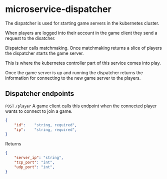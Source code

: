 # microservice-dispatcher
The dispatcher is used for starting game servers in the kubernetes cluster.

When players are logged into their account in the game client they send a request to the disatcher.

Dispatcher calls matchmaking. Once matchmaking returns a slice of players the dispatcher starts the game server.

This is where the kubernetes controller part of this service comes into play.

Once the game server is up and running the dispatcher returns the information for connecting to the new game server to the players.

## Dispatcher endpoints
`POST` `/player` A game client calls this endpoint when the connected player wants to connect to join a game. </br>
```json
{
    "id":    "string, required",
    "ip":    "string, required",
}
```
Returns
```json
{
    "server_ip": "string",
    "tcp_port": "int",
    "udp_port": "int",
}
```
